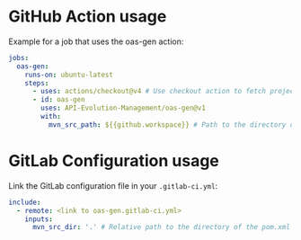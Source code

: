 # GitHub Action usage
Example for a job that uses the oas-gen action:
```yaml
jobs:
  oas-gen:
    runs-on: ubuntu-latest
    steps:
      - uses: actions/checkout@v4 # Use checkout action to fetch project files
      - id: oas-gen
        uses: API-Evolution-Management/oas-gen@v1
        with: 
          mvn_src_path: ${{github.workspace}} # Path to the directory of the pom.xml file
``` 
# GitLab Configuration usage
Link the GitLab configuration file in your `.gitlab-ci.yml`:
```yaml
include:
  - remote: <link to oas-gen.gitlab-ci.yml>
    inputs:
      mvn_src_dir: '.' # Relative path to the directory of the pom.xml file from the projects root directory
```
